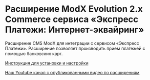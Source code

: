 ﻿# Расширение ModX Evolution 2.x Commerce сервиса «Экспресс Платежи: Интернет-эквайринг»
Расширение CMS ModX для интеграции с сервисом «Экспресс Платежи». Расширение позволяет производить прием платежей с помощью банковских карт.
 
 <a href="https://express-pay.by/extensions/evolution-2-0-x-commerce/acquiring">Инструкция для установки и настройки</a>
 
 <a href="https://www.youtube.com/c/express-pay-by">Наш Youtube канал с опубликованными видео по расширениям</a>
